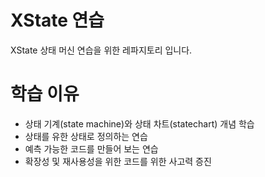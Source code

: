 # XState 연습
XState 상태 머신 연습을 위한 레파지토리 입니다.

# 학습 이유
- 상태 기계(state machine)와 상태 차트(statechart) 개념 학습
- 상태를 유한 상태로 정의하는 연습
- 예측 가능한 코드를 만들어 보는 연습
- 확장성 및 재사용성을 위한 코드를 위한 사고력 증진

